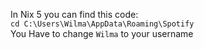 In Nix 5 you can find this code:  
`cd C:\Users\Wilma\AppData\Roaming\Spotify`  
You Have to change `Wilma`  to your username

